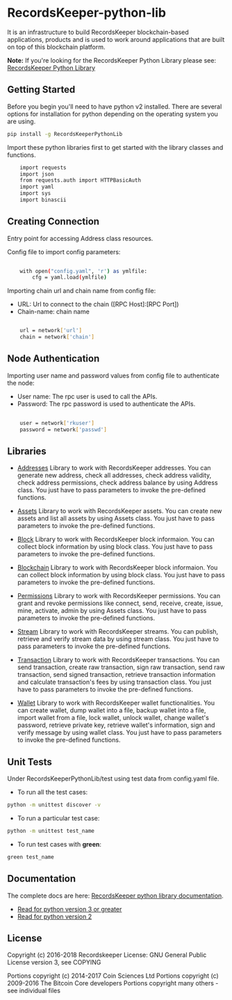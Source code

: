 RecordsKeeper-python-lib 
========================


It is an infrastructure to build RecordsKeeper blockchain-based applications, products and is used to work around applications that are built on top of this blockchain platform.

**Note:** If you're looking for the RecordsKeeper Python Library please see: [RecordsKeeper Python Library](https://github.com/RecordsKeeper/recordskeeper-python-sdk/tree/master)


## Getting Started

Before you begin you'll need to have python v2 installed. There are several options for installation for python depending on the operating system you are using.


```bash
pip install -g RecordsKeeperPythonLib
```

Import these python libraries first to get started with the library classes and functions.


```bash
    import requests
    import json
    from requests.auth import HTTPBasicAuth
    import yaml
    import sys
    import binascii
```


Creating Connection
-------------------

Entry point for accessing Address class resources.

Config file to import config parameters:

```bash
    
    with open("config.yaml", 'r') as ymlfile:
        cfg = yaml.load(ymlfile)
```
   
Importing chain url and chain name from config file:

* URL: Url to connect to the chain ([RPC Host]:[RPC Port])
* Chain-name: chain name

```bash

    url = network['url']
    chain = network['chain']

```   

Node Authentication
-------------------

Importing user name and password values from config file to authenticate the node:

* User name: The rpc user is used to call the APIs.
* Password: The rpc password is used to authenticate the APIs.

```bash
    
    user = network['rkuser']
    password = network['passwd']

``` 

## Libraries

- [Addresses](https://github.com/RecordsKeeper/recordskeeper-python-sdk/blob/master/RecordsKeeperPythonLib/address.py) Library to work with RecordsKeeper addresses. You can generate new address, check all addresses, check address validity, check address permissions, check address balance by using Address class. You just have to pass parameters to invoke the pre-defined functions.

- [Assets](https://github.com/RecordsKeeper/recordskeeper-python-sdk/blob/master/RecordsKeeperPythonLib/assets.py) Library to work with RecordsKeeper assets. You can create new assets and list all assets by using Assets class. You just have to pass parameters to invoke the pre-defined functions.

- [Block](https://github.com/RecordsKeeper/recordskeeper-python-sdk/blob/master/RecordsKeeperPythonLib/block.py) Library to work with RecordsKeeper block informaion. You can collect block information by using block class. You just have to pass parameters to invoke the pre-defined functions.

- [Blockchain](https://github.com/RecordsKeeper/recordskeeper-python-sdk/blob/master/RecordsKeeperPythonLib/blockchain.py) Library to work with RecordsKeeper block informaion. You can collect block information by using block class. You just have to pass parameters to invoke the pre-defined functions.

- [Permissions](https://github.com/RecordsKeeper/recordskeeper-python-sdk/blob/master/RecordsKeeperPythonLib/permissions.py) Library to work with RecordsKeeper permissions. You can grant and revoke permissions like connect, send, receive, create, issue, mine, activate, admin by using Assets class. You just have to pass parameters to invoke the pre-defined functions.

- [Stream](https://github.com/RecordsKeeper/recordskeeper-python-sdk/blob/master/RecordsKeeperPythonLib/stream.py) Library to work with RecordsKeeper streams. You can publish, retrieve and verify stream data by using stream class. You just have to pass parameters to invoke the pre-defined functions.

- [Transaction](https://github.com/RecordsKeeper/recordskeeper-python-sdk/blob/master/RecordsKeeperPythonLib/transaction.py) Library to work with RecordsKeeper transactions. You can send transaction, create raw transaction, sign raw transaction, send raw transaction, send signed transaction, retrieve transaction information and calculate transaction's fees by using transaction class. You just have to pass parameters to invoke the pre-defined functions.

- [Wallet](https://github.com/RecordsKeeper/recordskeeper-python-sdk/blob/master/RecordsKeeperPythonLib/wallet.py) Library to work with RecordsKeeper wallet functionalities. You can create wallet, dump wallet into a file, backup wallet into a file, import wallet from a file, lock wallet, unlock wallet, change wallet's password, retrieve private key, retrieve wallet's information, sign and verify message by using wallet class. You just have to pass parameters to invoke the pre-defined functions.


## Unit Tests

Under RecordsKeeperPythonLib/test using test data from config.yaml file. 

- To run all the test cases:

```bash
python -m unittest discover -v

```

- To run a particular test case:

```bash
python -m unittest test_name

```

- To run test cases with **green**:

```bash
green test_name

```


## Documentation

The complete docs are here: [RecordsKeeper python library documentation](https://github.com/RecordsKeeper/recordskeeper-python-sdk/tree/master/docs/source).

- [Read for python version 3 or greater](https://github.com/RecordsKeeper/recordskeeper-python-sdk/tree/python-3.0/docs/source)
- [Read for python version 2](https://github.com/RecordsKeeper/recordskeeper-python-sdk/tree/master/docs/source)


## License

Copyright (c) 2016-2018 Recordskeeper 
License: GNU General Public License version 3, see COPYING

Portions copyright (c) 2014-2017 Coin Sciences Ltd
Portions copyright (c) 2009-2016 The Bitcoin Core developers
Portions copyright many others - see individual files
